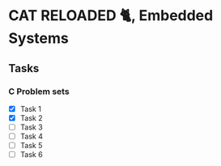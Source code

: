 # CAT RELOADED 🐈, Embedded Systems
## Tasks

### C Problem sets
- [x] Task 1
- [x] Task 2
- [ ] Task 3
- [ ] Task 4
- [ ] Task 5
- [ ] Task 6
